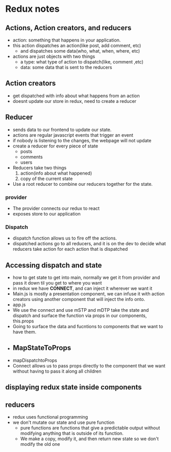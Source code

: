 # Redux notes
## Actions, Action creators, and reducers
- action: something that happens in your application.
- this action dispatches an action(like post, add comment, etc)
  - and dispatches some data(who, what, when, where, etc)
- actions are just objects with two things
  - a type: what type of action to dispatch(like, comment ,etc)
  - data: some data that is sent to the reducers

## Action creators
- get dispatched with info about what happens from an action
- doesnt update our store in redux, need to create a reducer

## Reducer
- sends data to our frontend to update our state.
- actions are regular javascript events that trigger an event
- if nobody is listening to the changes, the webpage will not update
- create a reducer for every piece of state
  - posts
  - comments
  - users
- Reducers take two things
    1. action(info about what happened)
    2. copy of the current state
- Use a root reducer to combine our reducers together for the state.


### provider
- The provider connects our redux to react
- exposes store to our application

### Dispatch
- dispatch function allows us to fire off the actions.
- dispatched actions go to all reducers, and it is on the dev to decide what reducers take action for each action that is dispatched


## Accessing dispatch and state
- how to get state to get into main, normally we get it from provider and pass it down til you get to where you want
- in redux we have **CONNECT**, and can inject it wherever we want it
- Main.js is mostly a presentation component, we can infuse it with action creators using another component that will inject the info onto.
- app.js
- We use the connect and use mSTP and mDTP take the state and dispatch and surface the function via props in our components, this.props
- Going to surface the data and fucntions to components that we want to have them.
- MapStateToProps
  - 
- mapDispatchtoProps
- Connect allows us to pass props directly to the component that we want without having to pass it along all children

## displaying redux state inside components

## reducers
-	redux uses functional programming
- we don't mutate our state and use pure function
  - pure functions are functions that give a predictable output without modifying anything that is outside of its function.
  - We make a copy, modify it, and then return new state so we don't modify the old one
